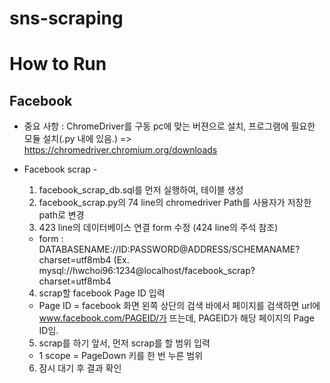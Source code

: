 # sns-scraping

# How to Run

## Facebook
- 중요 사항 : ChromeDriver를 구동 pc에 맞는 버젼으로 설치, 프로그램에 필요한 모듈 설치(.py 내에 있음.)
=> https://chromedriver.chromium.org/downloads
      
      
- Facebook scrap -
  1. facebook_scrap_db.sql를 먼저 실행하여, 테이블 생성
  2. facebook_scrap.py의 74 line의 chromedriver Path를 사용자가 저장한 path로 변경
  3. 423 line의 데이터베이스 연결 form 수정 (424 line의 주석 참조)
    * form : DATABASENAME://ID:PASSWORD@ADDRESS/SCHEMANAME?charset=utf8mb4
      (Ex. mysql://hwchoi96:1234@localhost/facebook_scrap?charset=utf8mb4
  4. scrap할 facebook Page ID 입력
    * Page ID = facebook 화면 왼쪽 상단의 검색 바에서 페이지를 검색하면 
      url에 www.facebook.com/PAGEID/가 뜨는데, PAGEID가 해당 페이지의 Page ID임.
  5. scrap를 하기 앞서, 먼저 scrap를 할 범위 입력
    * 1 scope = PageDown 키를 한 번 누른 범위
  6. 잠시 대기 후 결과 확인
